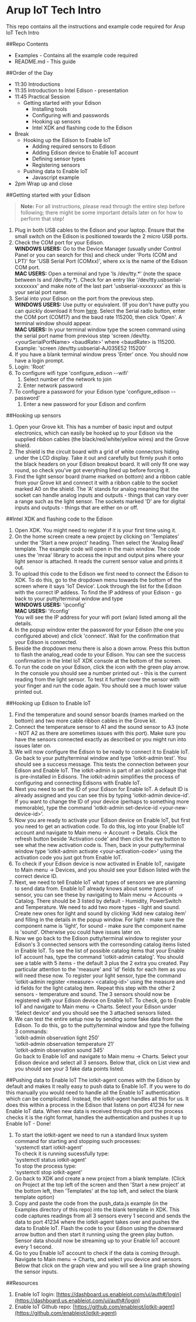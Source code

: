 # Arup IoT Tech Intro
This repo contains all the instructions and example code required for Arup IoT Tech Intro

##Repo Contents
* Examples - Contains all the example code required
* README.md - This guide

##Order of the Day
* 11:30 Introductions
* 11:35 Introduction to Intel Edison - presentation
* 11:45 Practical Session
	* Getting started with your Edison
		* Installing tools
		* Configuring wifi and passwords
		* Hooking up sensors
		* Intel XDK and flashing code to the Edison
* Break
	* Hooking up the Edison to Enable IoT
		* Adding required sensors to Edison
		* Adding Edison device to Enable IoT account
		* Defining sensor types
		* Registering sensors
	* Pushing data to Enable IoT
		* Javascript example
* 2pm Wrap up and close

##Getting started with your Edison
> **Note:** For all instructions, please read through the entire step before following; there might be some important details later on for how to perform that step!

1. Plug in both USB cables to the Edison and your laptop. Ensure that the small switch on the Edison is positioned towards the 2 micro USB ports.
2. Check the COM port for your Edison.  
**WINDOWS USERS:** Go to the Device Manager (usually under Control Panel or you can search for this) and check under 'Ports (COM and LPT)' for 'USB Serial Port (COMxx)', where xx is the name of the Edison COM port.  
**MAC USERS:** Open a terminal and type 'ls /dev/tty.\*' (note the space between ls and /dev/tty.\*). Check for an entry like '/dev/tty.usbserial-xxxxxxxx' and make note of the last part 'usbserial-xxxxxxxx' as this is your serial port name.
3. Serial into your Edison on the port from the previous step.  
**WINDOWS USERS:** Use putty or equivalent. (If you don't have putty you can quickly download it from [here](http://www.chiark.greenend.org.uk/~sgtatham/putty/download.html). Select the Serial radio button, enter the COM port (COM17) and the baud rate 115200, then click 'Open'. A terminal window should appear.  
**MAC USERS:** In your terminal window type the screen command using the serial port name from previous step 'screen /dev/tty.\<yourSerialPortName\> \<baudRate\>' where \<baudRate\> is 115200. Example: 'screen /dev/tty.usbserial-AJ035E52 115200'
4. If you have a blank terminal window press 'Enter' once. You should now have a login prompt.
5. Login: 'Root'
6. To configure wifi type 'configure_edison --wifi'
	1. Select number of the network to join
	2. Enter network password
7. To configure a password for your Edison type 'configure_edison --password'
	1. Enter a new password for your Edison and confirm

##Hooking up sensors
1. Open your Grove kit. This has a number of basic input and output electronics, which can easily be hooked up to your Edison via the supplied ribbon cables (the black/red/white/yellow wires) and the Grove shield.
2. The shield is the circuit board with a grid of white connectors hiding under the LCD display. Take it out and carefully but firmly push it onto the black headers on your Edison breakout board. It will only fit one way round, so check you've got everything lined up before forcing it.
3. Find the light sensor board (name marked on bottom) and a ribbon cable from your Grove kit and connect it with a ribbon cable to the socket marked A0 on the shield. The 'A' stands for analog meaning that the socket can handle analog inputs and outputs - things that can vary over a range such as the light sensor. The sockets marked 'D' are for digital inputs and outputs - things that are either on or off.

##Intel XDK and flashing code to the Edison
1. Open XDK. You might need to register if it is your first time using it.
2. On the home screen create a new project by clicking on 'Templates' under the 'Start a new project' heading. Then select the 'Analog Read' template. The example code will open in the main window. The code uses the 'mraa' library to access the input and output pins where your light sensor is attached. It reads the current sensor value and prints it out.
3. To upload this code to the Edison we first need to connect the Edison to XDK. To do this, go to the dropdown menu towards the bottom of the screen where it says 'IoT Device'. Look through the list for the Edison with the correct IP addess. To find the IP address of your Edison - go back to your putty/terminal window and type  
**WINDOWS USERS:** 'ipconfig'  
**MAC USERS:** 'ifconfig'  
You will see the IP address for your wifi port (wlan) listed among all the details.
4. In the popup window enter the password for your Edison (the one you configured above) and click 'connect'. Wait for the confirmation that your Edison is connected.
5. Beside the dropdown menu there is also a down arrow. Press this button to flash the analog_read code to your Edison. You can see the success confirmation in the Intel IoT XDK console at the bottom of the screen. 
6. To run the code on your Edison, click the icon with the green play arrow. In the console you should see a number printed out - this is the current reading from the light sensor. To test it further cover the sensor with your finger and run the code again. You should see a much lower value printed out.

##Hooking up Edison to Enable IoT
1. Find the temperature and sound sensor boards (names marked on the bottom) and two more cable ribbon cables in the Grove kit.
2. Connect the temperature sensor to A1 and the sound sensor to A3 (note - NOT A2 as there are sometimes issues with this port). Make sure you have the sensors connected exactly as described or you might run into issues later on.
3. We will now configure the Edison to be ready to connect it to Enable IoT. Go back to your putty/terminal window and type 'iotkit-admin test'. You should see a success message. This tests the connection between your Edison and Enable IoT. The iotkit-admin is part of an iotkit package that is pre-installed in Edisons. The iotkit-admin simplifies the process of configuring and connecting Edisons with Enable IoT.
4. Next you need to set the ID of your Edison for Enable IoT. A default ID is already assigned and you can see this by typing 'iotkit-admin device-id'. If you want to change the ID of your device (perhaps to something more memorable), type the command 'iotkit-admin set-device-id \<your-new-device-id\>'.
5. Now you are ready to activate your Edison device on Enable IoT, but first you need to get an activation code. To do this, log into your Enable IoT account and navigate to Main menu -> Account -> Details. Click the refresh button beside 'Activation code' and then click the eye button to see what the new activation code is. Then, back in your putty/terminal window type 'iotkit-admin activate \<your-activation-code\>' using the activation code you just got from Enable IoT.
6. To check if your Edison device is now activated in Enable IoT, navigate to Main menu -> Devices, and you should see your Edison listed with the correct device ID.
7. Next, we need to tell Enable IoT what types of sensors we are planning to send data from. Enable IoT already knows about some types of sensor, you can see these by navigating to Main menu -> Accounts -> Catalog. There should be 3 listed by default - Humidity, PowerSwitch and Temperature. We need to add two more types - light and sound. Create new ones for light and sound by clicking 'Add new catalog item' and filling in the details in the popup window. For light - make sure the component name is 'light', for sound - make sure the component name is 'sound'. Otherwise you could have issues later on.
8. Now we go back to the Edison putty/terminal window to register your Edison's 3 connected sensors with the corresonding catalog items listed in Enable IoT. To see the list of possible catalog items that your Enable IoT account has, type the command 'iotkit-admin catalog'. You should see a table with 5 items - the default 3 plus the 2 extra you created. Pay particular attention to the 'measure' and 'id' fields for each item as you will need these now. To register your light sensor, type the command 'iotkit-admin register \<measure\> \<catalog-id\>' using the measure and id fields for the light catalog item. Repeat this step with the other 2 sensors - temperature and sound. The 3 sensors should now be registered with your Edison device on Enable IoT. To check, go to Enable IoT and navigate to Main menu -> Charts. Select your Edison under 'Select device' and you should see the 3 attached sensors listed.
9. We can test the entire setup now by sending some fake data from the Edison. To do this, go to the putty/terminal window and type the follwing 3 commands:  
'iotkit-admin observation light 250'  
'iotkit-admin observation temperature 21'  
'iotkit-admin observation sound 345'  
Go back to Enable IoT and navigate to Main menu -> Charts. Select your Edison device and select all 3 sensors. Below that, click on List view and you should see your 3 fake data points listed.

##Pushing data to Enable IoT
The iotkit-agent comes with the Edison by default and makes it really easy to push data to Enable IoT. If you were to do this manually you would need to handle all the Enable IoT authentication which can be complicated. Instead, the iotkit-agent handles all this for us. It does this within a process in the Edison that listens on port 41234 for new Enable IoT data. When new data is received through this port the process checks it is the right format, handles the authentication and pushes it up to Enable IoT - Done!
1. To start the iotkit-agent we need to run a standard linux system command for starting and stopping such processes:  
'systemctl start iotkit-agent'  
To check it is running sucessfully type:  
'systemctl status iotkit-agent'  
To stop the process type:  
'systemctl stop iotkit-agent'
2. Go back to XDK and create a new project from a blank template. (Click on Project at the top left of the screen and then 'Start a new project' at the bottom left, then 'Templates' at the top left, and select the blank template option)
3. Copy and paste the code from the push_data.js example (in the Examples directory of this repo) into the blank template in XDK. This code captures readings from all 3 sensors every 1 second and sends the data to port 41234 where the iotkit-agent takes over and pushes the data to Enable IoT. Flash the code to your Edison using the downward arrow button and then start it running using the green play button. Sensor data should now be streaming up to your Enable IoT account every 1 second.
4. Go to you Enable IoT account to check if the data is coming through. Navigate to Main menu -> Charts, and select you device and sensors. Below that click on the graph view and you will see a line graph showing the sensor inputs.

##Resources
1. Enable IoT login: [https://dashboard.us.enableiot.com/ui/auth#/login](https://dashboard.us.enableiot.com/ui/auth#/login)
2. Enable IoT Github repo: [https://github.com/enableiot/iotkit-agent](https://github.com/enableiot/iotkit-agent)